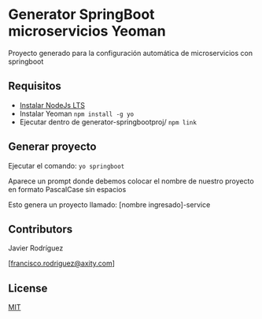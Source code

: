 # Generator SpringBoot microservicios Yeoman

Proyecto generado para la configuración automática de microservicios con springboot

## Requisitos

* [Instalar NodeJs LTS](https://nodejs.org/es/)
* Instalar Yeoman
    `npm install -g yo`
* Ejecutar dentro de generator-springbootproj/
    `npm link`

## Generar proyecto

Ejecutar el comando: `yo springboot`  

Aparece un prompt donde debemos colocar el nombre de nuestro proyecto en formato PascalCase sin espacios

Esto genera un proyecto llamado: [nombre ingresado]-service

## Contributors

Javier Rodríguez

[francisco.rodriguez@axity.com]

## License

[MIT](https://opensource.org/licenses/MIT)